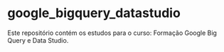 # google_bigquery_datastudio
Este repositório contém os estudos para o curso: Formação Google Big Query e Data Studio. 
